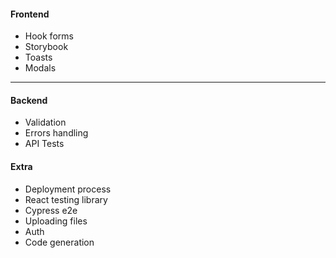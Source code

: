 #### Frontend

* Hook forms
* Storybook
* Toasts
* Modals

***

#### Backend
    
* Validation
* Errors handling
* API Tests

#### Extra

* Deployment process
* React testing library
* Cypress e2e
* Uploading files
* Auth
* Code generation
